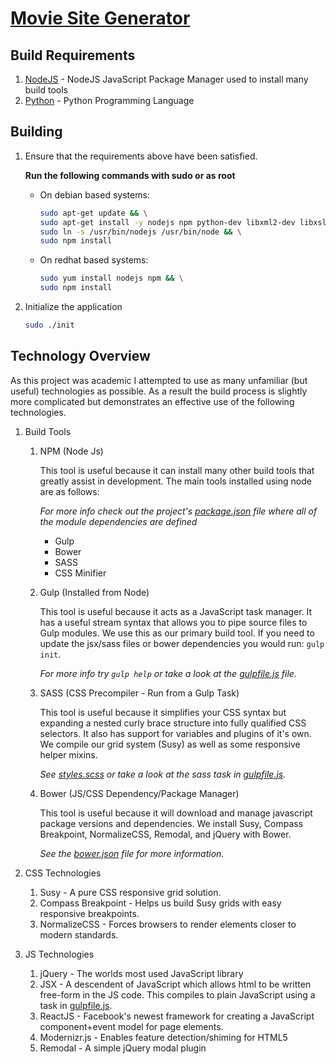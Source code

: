 [Movie Site Generator](../README.md)
==================================================

Build Requirements
--------------------------------------

1. [NodeJS](https://docs.npmjs.com/getting-started/installing-node) - NodeJS JavaScript Package Manager used to install many build tools
2. [Python](https://www.python.org/downloads/) - Python Programming Language

Building
--------------------------------------

1. Ensure that the requirements above have been satisfied.

	**Run the following commands with sudo or as root**

	* On debian based systems:
		```bash
		sudo apt-get update && \
		sudo apt-get install -y nodejs npm python-dev libxml2-dev libxslt1-dev && \
		sudo ln -s /usr/bin/nodejs /usr/bin/node && \
		sudo npm install
		```
	
	* On redhat based systems:
		```bash
		sudo yum install nodejs npm && \
		sudo npm install
		```
2. Initialize the application

	```bash
	sudo ./init
	```

Technology Overview
--------------------------------------
As this project was academic I attempted to use as many
unfamiliar (but useful) technologies as possible. As a result
the build process is slightly more complicated but demonstrates an
effective use of the following technologies.

1. Build Tools
	1. NPM (Node Js)
	
		This tool is useful because it can install many other build tools that greatly
		assist in development. The main tools installed using node are as follows:
		
		*For more info check out the project's [package.json](../package.json) file where all of the module dependencies are defined*
		* Gulp
		* Bower
		* SASS
		* CSS Minifier

	2. Gulp (Installed from Node)
	
		This tool is useful because it acts as a JavaScript task manager. It has a useful
		stream syntax that allows you to pipe source files to Gulp modules. We use this as
		our primary build tool. If you need to update the jsx/sass files or bower dependencies
		you would run: ```gulp init```. 

		*For more info try ```gulp help``` or take a look at the [gulpfile.js](../gulpfile.js) file.*

	3. SASS (CSS Precompiler - Run from a Gulp Task)
	
		This tool is useful because it simplifies your CSS syntax but expanding a nested curly
		brace structure into fully qualified CSS selectors. It also has support for variables
		and plugins of it's own. We compile our grid system (Susy) as well as some responsive
		helper mixins. 

		*See [styles.scss](../scss/styles.scss) or take a look at the sass task in [gulpfile.js](../gulpfile.js).*
	4. Bower (JS/CSS Dependency/Package Manager)
	
		This tool is useful because it will download and manage javascript package
		versions and dependencies. We install Susy, Compass Breakpoint, NormalizeCSS, Remodal, and jQuery with Bower. 

		*See the [bower.json](../bower.json) file for more information.*

2. CSS Technologies
	1. Susy - A pure CSS responsive grid solution.
	2. Compass Breakpoint - Helps us build Susy grids with easy responsive breakpoints.
	3. NormalizeCSS - Forces browsers to render elements closer to modern standards.

3. JS Technologies
	1. jQuery - The worlds most used JavaScript library
	2. JSX - A descendent of JavaScript which allows html to be written free-form in the JS code. This compiles to plain JavaScript using a task in [gulpfile.js](../gulpfile.js).
	3. ReactJS - Facebook's newest framework for creating a JavaScript component+event model for page elements.
	4. Modernizr.js - Enables feature detection/shiming for HTML5
	5. Remodal - A simple jQuery modal plugin
		

